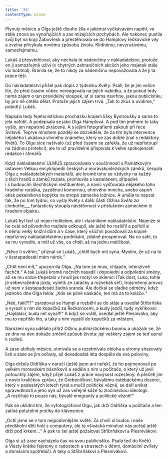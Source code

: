 ```yaml
---
title: '33'
contentType: prose
---
```


  

Plynuly měsíce a Olga ještě dlouho žila v jakémsi vyčkávavém napětí, ve stále znova se vynořujících a zas mizejících pochybách. Ale nakonec pustila svůj byt na kraji Žabovřesk a přestěhovala se do Hamplovy řečkovické vily a zvolna přivykala novému způsobu života. Klidnému, nevzrušivému, samozřejmému.

Lukáš ji přesvědčoval, aby nechala té nádeničiny v nakladatelství, protože on ji samozřejmě uživí (v chytrých zahraničních akciích jeho majetek stále víc bobtnal). Bránila se, že to nikdy za nádeničinu nepovažovala a že ji ta práce těší.

Do nakladatelství přišel pak dopis z týdeníku Květy. Psali, že je jim velice líto, že před časem vůbec nereagovala na jejich nabídku, a že pokud tedy nemá zájem o ten pravidelný sloupek, ať si sama navrhne, jakou publicistiku by pro ně chtěla dělat. Protože jejich zájem trvá. „Tak to zkus a uvidíme,“ pobídl ji Lukáš.

Napsala tedy fejetonistickou procházku krajem lišky Bystroušky a sama to jela nafotit. A podepsala se jako Olga Hamplová. A pod tím jménem to taky vyšlo, jen nepatrně zkrácené. A s jejími fotografiemi zákoutí při řece Svitavě. Teprve mnohem později se dozvěděla, že za tím byla intervence nějakého Lukášova vlivného známého, který se zas dobře znal s redaktory Květů. To Olgu sice naštvalo (už před časem se zařekla, že už nepřistoupí na žádnou protekci), ale to už pravidelně přispívala k velké spokojenosti redakce i čtenářů.

Když nakladatelství ULMUS zpracovávalo v součinnosti s Památkovým ústavem Velkou encyklopedii českých a moravskoslezských zámků, čerpala Olga z nakladatelských materiálů, ale kromě toho se vždycky na každý z těch hradů a zámků rozjela, promluvila s kastelánem, případně i s budoucím šlechtickým restituentem, a navíc vyšťourala nějakého toho hradního raráška, zazděnou komornou, ohnivého mnicha, anebo aspoň otisk pekelníkova kopýtka na stropě zámecké ložnice. A uměla to napsat tak, že po tom týdnu, co vyšly Květy s další částí Olžina _Světa za cimbuřím__,_ fantasticky stoupla návštěvnost v příslušném zámeckém či hradním objektu.

Lukáš byl teď už nejen ředitelem, ale i vlastníkem nakladatelství. Nejenže si ho celé od původního majitele odkoupil, ale ještě ho rozšířil a pořídil si k němu velký knižní dům a v čase, který všichni považovali za krajně nepříznivý nakladatelskému podnikání, zdatně prosperoval. Na co sáhl, to se mu vyvedlo, a měl už vše, co chtěl, až na jednu maličkost.

„Něco ti svěřím,“ přiznal se Lukáš, „chtěl bych mít syna. Myslím, že už na to v šestapadesáti mám nárok.“

„Chtít není mít,“ upozornila Olga. „Na tom se musí, chlapče, intenzivně fachčit.“ A tak Lukáš kromě nočních nasadil i dopolední a odpolední směny, až se mu srdce třepetalo v hrudi jak motýl ve sklenici (Tak dost, Luko, tohle je sebevražedná jízda, vyletíš ze zatáčky a rozsekáš se!), trojsměnný provoz už není v šestapadesáti žádná sranda. Ale dočkal se sladké odměny, když jednoho dne Olga řekla: „Kdo se pilně naskáče, ten má za to koláče.“

„Néé, fakt?!?“ zaradoval se Hampl a rozběhl se do stáje a osedlal Stříbrňáka a vyrazil s ním do kopečků za Řečkovicemi, a kudy jezdil, tudy vykřikoval: „Hajdaláci, budu mít syna!!!“ A když se vrátil, osedlal ještě Plesniváka, aby mu to nepřišlo líto, a taky s ním vypálil do kopečků za městem.

Narození syna udělalo přítrž Olžinu publicistickému boomu a ukázalo se, že ze dne na den dokáže změnit způsob života: její veškerý zájem se teď upnul k rodině.

A zase ubíhaly měsíce, stmívala se a rozetmívala obloha a stromy shazovaly listí a zase se jím odívaly, až devadesátá léta dospěla do své poloviny.

Olga držela Oldříška v náručí (ještě jsem ani neřekl, že ho pojmenovali po velkém moravském básníkovi) a seděla s ním u počítače, o který už jevil poťouchlý zájem, když přijel Lukáš z práce navýsost rozezlený. A přečetl jim z novin kratičkou zprávu, že Grebeníčkovi, bývalému estébáckému dozorci, který v padesátých letech týral a mučil politické vězně, se daří unikat spravedlnosti a jeho syn už zas veřejně káže tu zločineckou ideologii. „A rozčiluje to pouze nás, bývalé emigranty a politické vězně!“

Pak se uklidnil tím, že vyfotografoval Olgu, jak drží Oldříška u počítače a ten zatíná potutelné prstíky do klávesnice.

„Octli jsme se v tom nejpodivnějším světě. Za chvíli si budou i naše předškolní děti hrát s computery, ale ta všivácká minulost nás pořád ještě drží pod krkem…“ A pak to šel ještě požalovat Stříbrňákovi a Plesnivákovi.

Olga si už zase nacházela čas na svou publicistiku. Psala teď do Květů a Vlasty krátké fejetony o radostech a strastech s dětmi, domácími zvířaty a domácími spotřebiči. A taky o Stříbrňákovi a Plesnivákovi.
